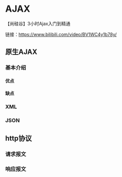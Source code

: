 # AJAX

【尚硅谷】3小时Ajax入门到精通

链接：<https://www.bilibili.com/video/BV1WC4y1b78y/>

## 原生AJAX


### 基本介绍


#### 优点


#### 缺点

### XML


### JSON


## http协议



### 请求报文


### 响应报文





